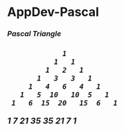 # AppDev-Pascal

<h3><i>Pascal Triangle<i><h3>

                 1
               1   1
             1   2   1
           1   3   3   1
         1   4   6   4   1
       1   5  10   10  5   1
     1   6  15  20   15  6   1
   1   7  21  35   35  21  7   1
